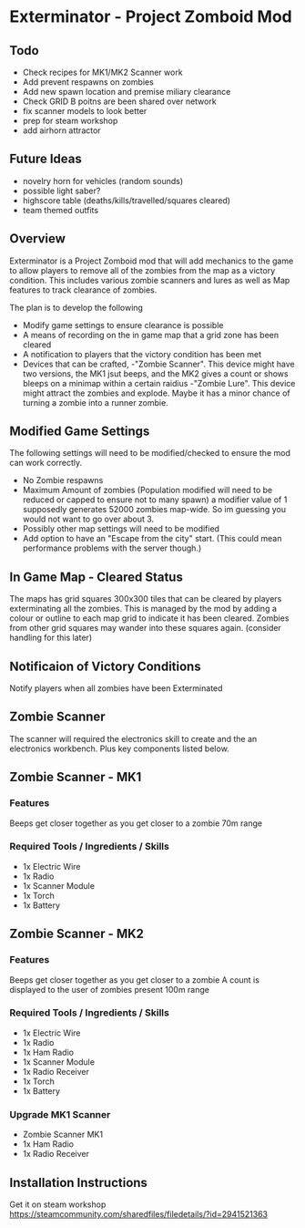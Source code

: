 # Exterminator - Project Zomboid Mod
## Todo
- Check recipes for MK1/MK2 Scanner work
- Add prevent respawns on zombies 
- Add new spawn location and premise miliary clearance 
- Check GRID B poitns are been shared over network
- fix scanner models to look better
- prep for steam workshop
- add airhorn attractor

## Future Ideas
- novelry horn for vehicles (random sounds)
- possible light saber?
- highscore table (deaths/kills/travelled/squares cleared)
- team themed outfits

## Overview 
Exterminator is a Project Zomboid mod that will add mechanics to the game to allow players to remove all of the zombies from the map as a victory condition. This includes various zombie scanners and lures as well as Map features to track clearance of zombies.

The plan is to develop the following
- Modify game settings to ensure clearance is possible
- A means of recording on the in game map that a grid zone has been cleared
- A notification to players that the victory condition has been met
- Devices that can be crafted, 
  -"Zombie Scanner". This device might have two versions, the MK1 jsut beeps, and the MK2 gives a count or shows bleeps on a minimap within a certain raidius
  -"Zombie Lure". This device might attract the zombies and explode. Maybe it has a minor chance of turning a zombie into a runner zombie.

## Modified Game Settings
The following settings will need to be modified/checked to ensure the mod can work correctly.
- No Zombie respawns
- Maximum Amount of zombies (Population modified will need to be reduced or capped to ensure not to many spawn) 
  a modifier value of 1 supposedly generates 52000 zombies map-wide. So im guessing you would not want to go over about 3.
- Possibly other map settings will need to be modified
- Add option to have an "Escape from the city" start. (This could mean performance problems with the server though.) 

## In Game Map - Cleared Status
The maps has grid squares 300x300 tiles that can be cleared by players exterminating all the zombies. This is managed by the mod by adding a colour or outline to each map grid to indicate it has been cleared. Zombies from other grid squares may wander into these squares again. (consider handling for this later)

## Notificaion of Victory Conditions
Notify players when all zombies have been Exterminated

## Zombie Scanner
The scanner will required the electronics skill to create and the an electronics workbench. Plus key components listed below.

## Zombie Scanner - MK1
### Features
Beeps get closer together as you get closer to a zombie
70m range

### Required Tools / Ingredients / Skills
- 1x Electric Wire
- 1x Radio
- 1x Scanner Module
- 1x Torch
- 1x Battery

## Zombie Scanner - MK2
### Features
Beeps get closer together as you get closer to a zombie
A count is displayed to the user of zombies present
100m range

### Required Tools / Ingredients / Skills
- 1x Electric Wire
- 1x Radio
- 1x Ham Radio
- 1x Scanner Module
- 1x Radio Receiver
- 1x Torch
- 1x Battery

### Upgrade MK1 Scanner
- Zombie Scanner MK1
- 1x Ham Radio
- 1x Radio Receiver

## Installation Instructions
Get it on steam workshop
https://steamcommunity.com/sharedfiles/filedetails/?id=2941521363
